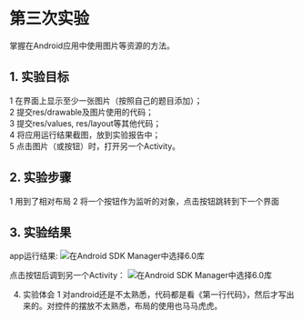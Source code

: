 # 第三次实验 
掌握在Android应用中使用图片等资源的方法。
## 1. 实验目标
1    在界面上显示至少一张图片（按照自己的题目添加）；  
2    提交res/drawable及图片使用的代码；  
3    提交res/values, res/layout等其他代码；  
4    将应用运行结果截图，放到实验报告中；  
5    点击图片（或按钮）时，打开另一个Activity。  
## 2. 实验步骤

1 用到了相对布局
2 将一个按钮作为监听的对象，点击按钮跳转到下一个界面


## 3. 实验结果
app运行结果:
![在Android SDK Manager中选择6.0库](https://github.com/liangzhuoh/android-labs-2018/blob/master/soft1614080902328/%E7%AC%AC%E4%B8%80%E4%B8%AA%E6%B4%BB%E5%8A%A8%E7%95%8C%E9%9D%A2.png "配置教育网下载代理")


点击按钮后调到另一个Activity：
![在Android SDK Manager中选择6.0库](https://github.com/liangzhuoh/android-labs-2018/blob/master/soft1614080902328/%E7%AC%AC%E4%BA%8C%E4%B8%AA%E6%B4%BB%E5%8A%A8%E7%95%8C%E9%9D%A2.png "配置教育网下载代理")


4. 实验体会
1 对android还是不太熟悉，代码都是看《第一行代码》，然后才写出来的。对控件的摆放不太熟悉，布局的使用也马马虎虎。
